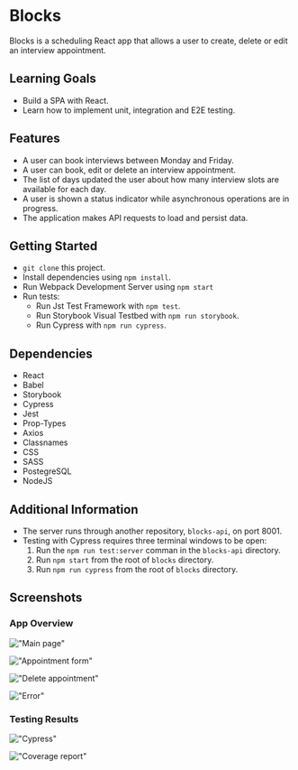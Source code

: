 # Blocks

Blocks is a scheduling React app that allows a user to create, delete or edit an interview appointment.

## Learning Goals

- Build a SPA with React.
- Learn how to implement unit, integration and E2E testing.

## Features

- A user can book interviews between Monday and Friday.
- A user can book, edit or delete an interview appointment.
- The list of days updated the user about how many interview slots are available for each day.
- A user is shown a status indicator while asynchronous operations are in progress.
- The application makes API requests to load and persist data.

## Getting Started

- `git clone` this project.
- Install dependencies using `npm install`.
- Run Webpack Development Server using `npm start`
- Run tests:
  - Run Jst Test Framework with `npm test`.
  - Run Storybook Visual Testbed with `npm run storybook`.
  - Run Cypress with `npm run cypress`.

## Dependencies

- React
- Babel
- Storybook
- Cypress
- Jest
- Prop-Types
- Axios
- Classnames
- CSS
- SASS
- PostegreSQL
- NodeJS

## Additional Information

- The server runs through another repository, `blocks-api`, on port 8001.
- Testing with Cypress requires three terminal windows to be open:
  1. Run the `npm run test:server` comman in the `blocks-api` directory.
  2. Run `npm start` from the root of `blocks` directory.
  3. Run `npm run cypress` from the root of `blocks` directory.

## Screenshots

### App Overview

!["Main page"](https://github.com/vorotyna/scheduler/blob/master/docs/main-page.png?raw=true)

!["Appointment form"](https://github.com/vorotyna/scheduler/blob/master/docs/appointment-form.png?raw=true)

!["Delete appointment"](https://github.com/vorotyna/scheduler/blob/master/docs/delete-appointment.png?raw=true)

!["Error"](https://github.com/vorotyna/scheduler/blob/master/docs/error.png?raw=true)

### Testing Results

!["Cypress"](https://github.com/vorotyna/scheduler/blob/master/docs/cypress.png?raw=true)

!["Coverage report"](https://github.com/vorotyna/scheduler/blob/master/docs/coverage-report.png?raw=true)
